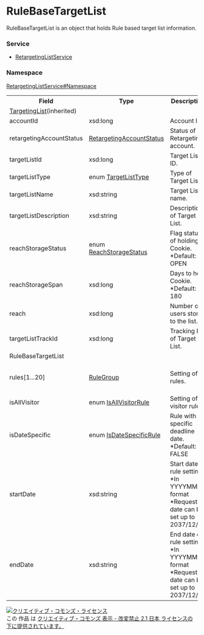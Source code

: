 # RuleBaseTargetList
RuleBaseTargetList is an object that holds Rule based target list information.

### Service
+ [RetargetingListService](../../services/RetargetingListService.md)

### Namespace
[RetargetingListService#Namespace](../../services/RetargetingListService.md#namespace)

<table>
 <tr>
  <th>Field</th>
  <th>Type</th>
  <th>Description</th>
  <th>response</th>
  <th>get</th>
  <th>add</th>
  <th>set</th>
  <th>remove</th>
 </tr>
  <tr>
  <td colspan="8"><a href="TargetingList.md">TargetingList</a>(inherited)</td>
 </tr>
 <tr>
  <td>accountId</td>
  <td>xsd:long</td>
  <td>Account ID.</td>
  <td>yes</td>
  <td>-</td>
  <td>Requirement</td>
  <td>Requirement</td>
  <td>-</td>
 </tr>
 <tr>
  <td>retargetingAccountStatus</td>
  <td><a href="RetargetingAccountStatus.md">RetargetingAccountStatus</a></td>
  <td>Status of Retargeting account.</td>
  <td>yes</td>
  <td>-</td>
  <td>-</td>
  <td>-</td>
  <td>-</td>
 </tr>
 <tr>
  <td>targetListId</td>
  <td>xsd:long</a></td>
  <td>Target List ID.</td>
  <td>yes</td>
  <td>-</td>
  <td>-</td>
  <td>Requirement</td>
  <td>-</td>
 </tr>
 <tr>
  <td>targetListType</td>
  <td>enum <a href="TargetListType.md">TargetListType</a></td>
  <td>Type of Target List.</td>
  <td>yes</td>
  <td>-</td>
  <td>Requirement</td>
  <td>Requirement</td>
  <td>-</td>
 </tr>
  <tr>
  <td>targetListName</td>
  <td>xsd:string</a></td>
  <td>Target List name.</td>
  <td>yes</td>
  <td>-</td>
  <td>Requirement</td>
  <td>Optional</td>
  <td>-</td>
 </tr>
  <tr>
  <td>targetListDescription</td>
  <td>xsd:string</a></td>
  <td>Description of Target List.</td>
  <td>yes</td>
  <td>-</td>
  <td>Optional</td>
  <td>Optional</td>
  <td>-</td>
 </tr>
  <tr>
  <td>reachStorageStatus</td>
  <td>enum <a href="ReachStorageStatus.md">ReachStorageStatus</a></td>
  <td>Flag status of holding Cookie.<br>*Default: OPEN</td>
  <td>yes</td>
  <td>-</td>
  <td>Optional<br>*Ignore for LogicalTargetList</td>
  <td>Optional<br>*Ignore for LogicalTargetList</td>
  <td>-</td>
 </tr>
  <tr>
  <td>reachStorageSpan</td>
  <td>xsd:long</a></td>
  <td>Days to hold Cookie.<br>*Default: 180</td>
  <td>yes</td>
  <td>-</td>
  <td>Optional<br>*Ignore for LogicalTargetList</td>
  <td>Optional<br>*Ignore for LogicalTargetList</td>
  <td>-</td>
 </tr>
  <tr>
  <td>reach</td>
  <td>xsd:long</a></td>
  <td>Number of users stored to the list.</td>
  <td>yes</td>
  <td>-</td>
  <td>-</td>
  <td>-</td>
  <td>-</td>
 </tr>
 <tr>
  <td>targetListTrackId</td>
  <td>xsd:long</a></td>
  <td>Tracking ID of Target List.</td>
  <td>yes</td>
  <td>-</td>
  <td>-</td>
  <td>-</td>
  <td>-</td>
 </tr>
  <tr>
  <td colspan="8">RuleBaseTargetList</td>
 </tr>
  <tr>
  <td>rules[1...20]</td>
  <td><a href="./RuleGroup.md">RuleGroup</a></td>
  <td>Setting of rules.</td>
  <td>yes</td>
  <td>-</td>
  <td>Optional<br>*Requirement for isAllVisitor: TRUE</td>
  <td>Optional<br>*Requirement for isAllVisitor: TRUE</td>
  <td>-</td>
 </tr>
  <tr>
  <td>isAllVisitor</td>
  <td>enum <a href="IsAllVisitorRule.md">IsAllVisitorRule</a></a></td>
  <td>Setting of all visitor rules.</td>
  <td>yes</td>
  <td>-</td>
  <td>Requirement</td>
  <td>Requirement</td>
  <td>-</td>
 </tr>
  <tr>
  <td>isDateSpecific</td>
  <td>enum <a href="IsDateSpecificRule.md">IsDateSpecificRule</a></a></td>
  <td>Rule with specific deadline date.<br>*Default: FALSE</td>
  <td>yes</td>
  <td>-</td>
  <td>Optional</td>
  <td>-</td>
  <td>-</td>
 </tr>
  <tr>
  <td>startDate</td>
  <td>xsd:string</a></td>
  <td>Start date of rule setting.<br>*In YYYYMMDD format<br>*Request date can be set up to 2037/12/30<td>
  <td>yes</td>
  <td>-</td>
  <td>Optional<br>*Requirement for isAllVisitor: TRUE</td>
  <td>Optional<br>*Requirement for isAllVisitor: TRUE</td>
  <td>-</td>
 </tr>
  <tr>
  <td>endDate</td>
  <td>xsd:string</a></td>
  <td>End date of rule setting.<br>*In YYYYMMDD format<br>*Request date can be set up to 2037/12/30</td>
  <td>yes</td>
  <td>-</td>
  <td>Optional<br>*Requirement for isAllVisitor: TRUE</td>
  <td>Optional<br>*Requirement for isAllVisitor: TRUE</td>
  <td>-</td>
 </tr>
</table>

<a rel="license" href="http://creativecommons.org/licenses/by-nd/2.1/jp/"><img alt="クリエイティブ・コモンズ・ライセンス" style="border-width:0" src="https://i.creativecommons.org/l/by-nd/2.1/jp/88x31.png" /></a><br />この 作品 は <a rel="license" href="http://creativecommons.org/licenses/by-nd/2.1/jp/">クリエイティブ・コモンズ 表示 - 改変禁止 2.1 日本 ライセンスの下に提供されています。</a>


